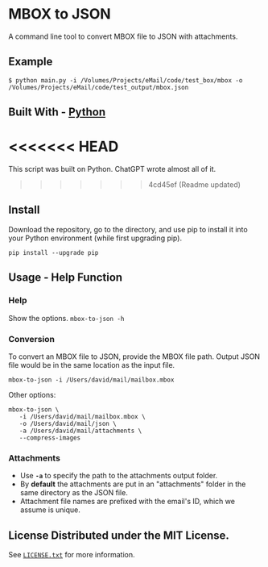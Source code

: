# MBOX to JSON

A command line tool to convert MBOX file to JSON with attachments.
  
## Example 
```
$ python main.py -i /Volumes/Projects/eMail/code/test_box/mbox -o /Volumes/Projects/eMail/code/test_output/mbox.json
```

## Built With \- [Python](https://www.python.org/)
<<<<<<< HEAD
=======
This script was built on Python.
ChatGPT wrote almost all of it.
>>>>>>> 4cd45ef (Readme updated)

## Install
Download the repository, go to the directory, and use pip to install it into your Python environment (while first upgrading pip).
```
pip install --upgrade pip
```  

## Usage \- Help Function 

### Help
Show the options.
```mbox-to-json -h ``` 

### Conversion
To convert an MBOX file to JSON, provide the MBOX file path. Output JSON file would be in
the same location as the input file. 
```
mbox-to-json -i /Users/david/mail/mailbox.mbox
``` 

Other options:
```
mbox-to-json \
   -i /Users/david/mail/mailbox.mbox \
   -o /Users/david/mail/json \
   -a /Users/david/mail/attachments \
   --compress-images
``` 

### Attachments
- Use **`-a`** to specify the path to the attachments output folder.
- By **default** the attachments are put in an "attachments" folder in the same directory as the JSON file.
- Attachment file names are prefixed with the email's ID, which we assume is unique.

## License Distributed under the MIT License. 
See [`LICENSE.txt`](https://github.com/PS1607/mbox-to-json/blob/main/LICENSE.txt) for more information.